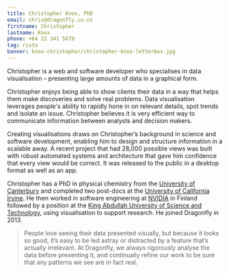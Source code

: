 ```yaml
---
title: Christopher Knox, PhD
email: chris@dragonfly.co.nz
firstname: Christopher
lastname: Knox
phone: +64 22 341 5679
tag: risto
banner: knox-christopher/christopher-knox-letterbox.jpg
---
```


Christopher is a web and software developer who specialises in data visualisation
– presenting large amounts of data in a graphical form. 
<!--more-->

Christopher enjoys being able to show clients their data in a way
that helps them make discoveries and solve real problems. 
Data visualisation leverages people's ability to rapidly hone 
in on relevant details, spot trends and isolate an issue. Christopher believes it 
is very efficient way to communicate information between analysts 
and decision makers. 

Creating visualisations draws on Christopher’s background in science and 
software development, enabling him to design and structure information in a 
scalable away. A recent project that had 28,000 possible views was built with 
robust automated systems and architecture that gave him confidence that every 
view would be correct. It was released to the public in a desktop format as well as 
an app. 

Christopher has a PhD in physical chemistry from the [University of Canterbury](http://www.chem.canterbury.ac.nz/) and completed two post-docs at the [University of California Irvine](http://uci.edu/). He then worked in software engineering at [NVIDIA](http://www.nvidia.com/content/global/global.php) in Finland followed by a position at the [King Abdullah University of Science and
Technology](http://www.kaust.edu.sa/), using visualisation to support research. He joined Dragonfly in 2013. 


> People love seeing their data presented visually, but because it looks so good, 
it’s easy to be led astray or distracted by a feature that’s actually irrelevant. At 
Dragonfly, we always rigorously analyse the data before presenting it, and 
continually refine our work to be sure that any patterns we see are in fact real.


